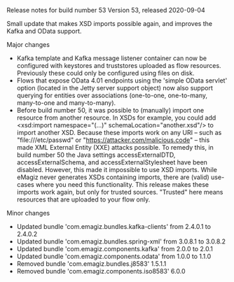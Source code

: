 Release notes for build number 53
Version 53, released 2020-09-04

Small update that makes XSD imports possible again, and improves the Kafka and OData support.

Major changes
- Kafka template and Kafka message listener container can now be configured with keystores and truststores uploaded as flow resources. Previously these could only be configured using files on disk.
- Flows that expose OData 4.01 endpoints using the 'simple OData servlet' option (located in the Jetty server support object) now also support querying for entities over associations (one-to-one, one-to-many, many-to-one and many-to-many).
- Before build number 50, it was possible to (manually) import one resource from another resource. In XSDs for example, you could add <xsd:import namespace="(...)" schemaLocation="another.xsd"/> to import another XSD. Because these imports work on any URI – such as "file:///etc/passwd" or "https://attacker.com/malicious.code" – this made XML External Entity (XXE) attacks possible. To remedy this, in build number 50 the Java settings accessExternalDTD, accessExternalSchema, and accessExternalStylesheet have been disabled. However, this made it impossible to use XSD imports. While eMagiz never generates XSDs containing imports, there are (valid) use-cases where you need this functionality. This release makes these imports work again, but only for trusted sources. "Trusted" here means resources that are uploaded to your flow only.

Minor changes
- Updated bundle 'com.emagiz.bundles.kafka-clients' from 2.4.0.1 to 2.4.0.2
- Updated bundle 'com.emagiz.bundles.spring-xml' from 3.0.8.1 to 3.0.8.2
- Updated bundle 'com.emagiz.components.kafka' from 2.0.0 to 2.0.1
- Updated bundle 'com.emagiz.components.odata' from 1.0.0 to 1.1.0
- Removed bundle 'com.emagiz.bundles.j8583' 1.5.1.1
- Removed bundle 'com.emagiz.components.iso8583' 6.0.0